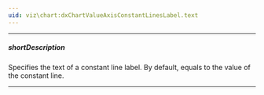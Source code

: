 ```yaml
---
uid: viz\chart:dxChartValueAxisConstantLinesLabel.text
---
```

---
##### shortDescription
Specifies the text of a constant line label. By default, equals to the value of the constant line.

---
